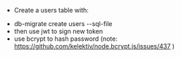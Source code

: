 - Create a users table with:

* db-migrate create users --sql-file
* then use jwt to sign new token
* use bcrypt to hash password (note: https://github.com/kelektiv/node.bcrypt.js/issues/437 )
